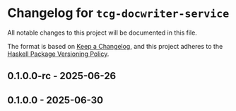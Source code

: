 # Changelog for `tcg-docwriter-service`

All notable changes to this project will be documented in this file.

The format is based on [Keep a Changelog](https://keepachangelog.com/en/1.0.0/),
and this project adheres to the
[Haskell Package Versioning Policy](https://pvp.haskell.org/).

## 0.1.0.0-rc - 2025-06-26

## 0.1.0.0 - 2025-06-30

